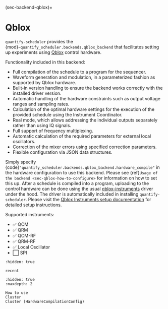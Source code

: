 (sec-backend-qblox)=
# Qblox

`quantify-scheduler` provides the {mod}`~quantify_scheduler.backends.qblox_backend`
that facilitates setting up experiments using [Qblox](https://www.qblox.com) control hardware.

Functionality included in this backend:

- Full compilation of the schedule to a program for the sequencer.
- Waveform generation and modulation, in a parameterized fashion as supported by Qblox hardware.
- Built-in version handling to ensure the backend works correctly with the installed driver version.
- Automatic handling of the hardware constraints such as output voltage ranges and sampling rates.
- Calculation of the optimal hardware settings for the execution of the provided schedule using the Instrument Coordinator.
- Real mode, which allows addressing the individual outputs separately rather than using IQ signals.
- Full support of frequency multiplexing.
- Automatic calculation of the required parameters for external local oscillators.
- Correction of the mixer errors using specified correction parameters.
- Flexible configuration via JSON data structures.

Simply specify {code}`"quantify_scheduler.backends.qblox_backend.hardware_compile"`
in the hardware configuration to use this backend. Please see {ref}`Usage of the backend <sec-qblox-how-to-configure>`
for information on how to set this up.
After a schedule is compiled into a program, uploading to the control hardware can be done using the usual
[qblox-instruments](https://pypi.org/project/qblox-instruments/) driver under the hood. The driver is automatically included in installing `quantify-scheduler`.
Please visit the [Qblox Instruments setup documentation](https://qblox-qblox-instruments.readthedocs-hosted.com/en/master/getting_started/setup.html)
for detailed setup instructions.

Supported instruments:

- ✅ QCM
- ✅ QRM
- ✅ QCM-RF
- ✅ QRM-RF
- ✅ Local Oscillator
- ⬜️ SPI

```{toctree}
:hidden: true

recent
```

```{toctree}
:hidden: true
:maxdepth: 2

How to use
Cluster
Cluster (HardwareCompilationConfig)
```
